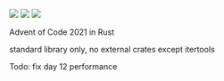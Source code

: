 ![](https://img.shields.io/badge/day%20📅-30-blue)
![](https://img.shields.io/badge/stars%20⭐-44-yellow)
![](https://img.shields.io/badge/days%20completed-22-red)

Advent of Code 2021 in Rust

standard library only, no external crates except itertools

Todo: fix day 12 performance
